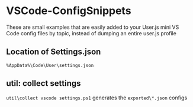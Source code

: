 # VSCode-ConfigSnippets

These are small examples that are easily added to your User.js mini VS Code config files by topic, instead of dumping an entire user.js profile

## Location of Settings.json

`%AppData%\Code\User\settings.json`

## util: collect settings

`util\collect vscode settings.ps1` generates the `exported\*.json` configs